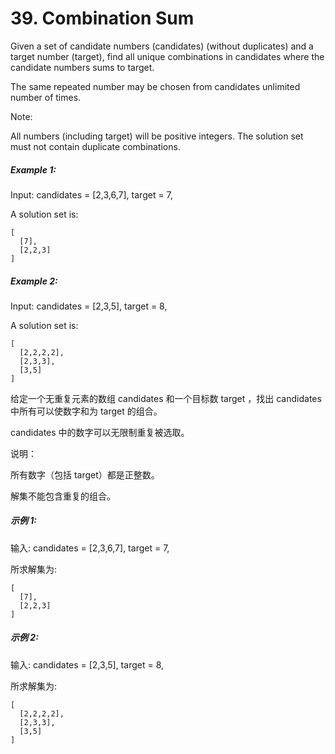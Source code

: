 # 39. Combination Sum

Given a set of candidate numbers (candidates) (without duplicates) and a target number (target), find all unique combinations in candidates where the candidate numbers sums to target.

The same repeated number may be chosen from candidates unlimited number of times.

Note:

All numbers (including target) will be positive integers.
The solution set must not contain duplicate combinations.

##### Example 1:

Input: candidates = [2,3,6,7], target = 7,

A solution set is:

```text
[
  [7],
  [2,2,3]
]
```

##### Example 2:

Input: candidates = [2,3,5], target = 8,

A solution set is:

```text
[
  [2,2,2,2],
  [2,3,3],
  [3,5]
]
```

给定一个无重复元素的数组 candidates 和一个目标数 target ，找出 candidates 中所有可以使数字和为 target 的组合。

candidates 中的数字可以无限制重复被选取。

说明：

所有数字（包括 target）都是正整数。

解集不能包含重复的组合。

##### 示例 1:

输入: candidates = [2,3,6,7], target = 7,

所求解集为:

```text
[
  [7],
  [2,2,3]
]
```

##### 示例 2:

输入: candidates = [2,3,5], target = 8,

所求解集为:

```text
[
  [2,2,2,2],
  [2,3,3],
  [3,5]
]
```